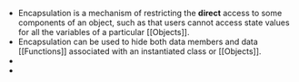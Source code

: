 - Encapsulation is a mechanism of restricting the **direct** access to some components of an object, such as that users cannot access state values for all the variables of a particular [[Objects]].
- Encapsulation can be used to hide both data members and data [[Functions]] associated with an instantiated class or [[Objects]].
-
-